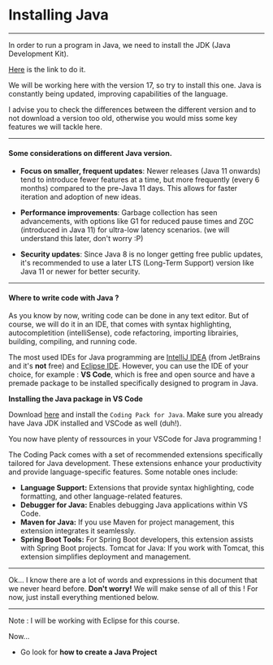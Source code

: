 # Installing Java

---

In order to run a program in Java, we need to install the JDK (Java Development Kit).

[Here](https://www.oracle.com/java/technologies/downloads/#java17) is the link to do it.

We will be working here with the version 17, so try to install this one. Java is constantly being updated, improving capabilities of the language.

I advise you to check the differences between the different version and to not download a version too old, otherwise you would miss some key features we will tackle here.

---

#### Some considerations on different Java version.

- **Focus on smaller, frequent updates**: Newer releases (Java 11 onwards) tend to introduce fewer features at a time, but more frequently (every 6 months) compared to the pre-Java 11 days. This allows for faster iteration and adoption of new ideas.

- **Performance improvements**: Garbage collection has seen advancements, with options like G1 for reduced pause times and ZGC (introduced in Java 11) for ultra-low latency scenarios. (we will understand this later, don't worry :P)

- **Security updates**: Since Java 8 is no longer getting free public updates, it's recommended to use a later LTS (Long-Term Support) version like Java 11 or newer for better security.

---

#### Where to write code with Java ?

As you know by now, writing code can be done in any text editor. But of course, we will do it in an IDE, that comes with syntax highlighting, autocompletition (intelliSense), code refactoring, importing librairies, building, compiling, and running code.

The most used IDEs for Java programming are [IntelliJ IDEA](https://www.jetbrains.com/idea/) (from JetBrains and it's **not** free) and [Eclipse IDE](https://eclipseide.org/). However, you can use the IDE of your choice, for example : **VS Code**, which is free and open source and have a premade package to be installed specifically designed to program in Java.

**Installing the Java package in VS Code**

Download [here](https://code.visualstudio.com/docs/java/java-tutorial) and install the `Coding Pack for Java`. Make sure you already have Java JDK installed and VSCode as well (duh!).

You now have plenty of ressources in your VSCode for Java programming !

The Coding Pack comes with a set of recommended extensions specifically tailored for Java development. These extensions enhance your productivity and provide language-specific features. Some notable ones include:

- **Language Support:** Extensions that provide syntax highlighting, code formatting, and other language-related features.
- **Debugger for Java:** Enables debugging Java applications within VS Code.
- **Maven for Java:** If you use Maven for project management, this extension integrates it seamlessly.
- **Spring Boot Tools:** For Spring Boot developers, this extension assists with Spring Boot projects.
  Tomcat for Java: If you work with Tomcat, this extension simplifies deployment and management.

---

Ok... I know there are a lot of words and expressions in this document that we never heard before. **Don't worry!** We will make sense of all of this ! For now, just install everything mentioned below.

---

Note : I will be working with Eclipse for this course.

Now...

- Go look for **how to create a Java Project**
